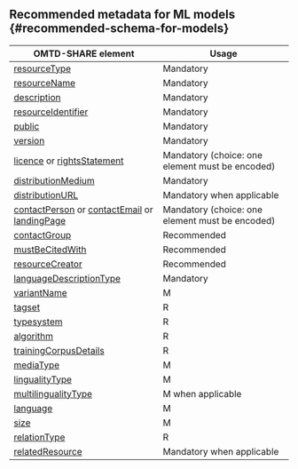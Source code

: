 ## ​Recommended metadata for ML models {#recommended-schema-for-models}


| OMTD-SHARE element | Usage |
| --- | --- |
| [resourceType](/models_resourceType.md) | Mandatory |
| [resourceName](/models_resourceName.md) | Mandatory |
| [description](/models_description.md) | Mandatory  |
| [resourceIdentifier](/models_identifier.md) | Mandatory |
| [public](/public.md) | Mandatory |
| [version](/version.md) | Mandatory |
| [licence](/licence.md) or [rightsStatement](/rightsStatement.md)  | Mandatory (choice: one element must be encoded) |
| [distributionMedium](/models_distributionMedium.md) | Mandatory |
| [distributionURL](/distributionURL.md) | Mandatory when applicable |
| [contactPerson](/contactPerson.md) or [contactEmail](/contactEmail.md) or [landingPage](/landingPage.md) | Mandatory (choice: one element must be encoded) |
| [contactGroup](/models_contactGroup.md) | Recommended |
| [mustBeCitedWith](/mustBeCitedWith.md) | Recommended |
| [resourceCreator](/resourceCreator.md) | Recommended |
| [languageDescriptionType](/models_languageDescriptionType) | Mandatory |
| [variantName](/models_variantName.md) | M  |
| [tagset](/models_tagset.md) | R  |
| [typesystem](/models_typesystem.md) | R  |
| [algorithm](/models_algorithm.md) | R  |
| [trainingCorpusDetails](/models_trainingCorpusDetails.md) | R  |
| [mediaType](/models_mediaType.md) | M  |
| [lingualityType](/models_lingualityType.md) | M  |
| [multilingualityType](/models_multilingualityType.md) | M when applicable  |
| [language](/models_language.md) | M  |
| [size](/models_size.md) | M  |
| [relationType](/models_relationType.md)  | R  |
| [relatedResource](/models_relatedResource.md)  | Mandatory when applicable  |
